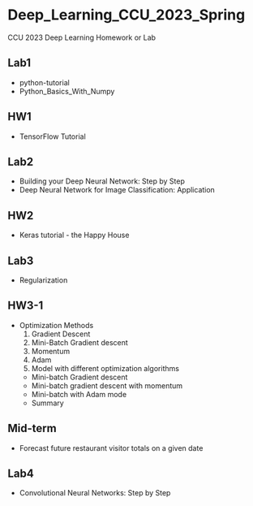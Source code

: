 # Deep_Learning_CCU_2023_Spring
CCU 2023 Deep Learning Homework or Lab

## Lab1
* python-tutorial
* Python_Basics_With_Numpy

## HW1
* TensorFlow Tutorial

## Lab2
* Building your Deep Neural Network: Step by Step
* Deep Neural Network for Image Classification: Application

## HW2
* Keras tutorial - the Happy House

## Lab3
* Regularization

## HW3-1
* Optimization Methods
  1. Gradient Descent
  2. Mini-Batch Gradient descent
  3. Momentum
  4. Adam
  5. Model with different optimization algorithms
    * Mini-batch Gradient descent
    * Mini-batch gradient descent with momentum
    * Mini-batch with Adam mode
    * Summary
## Mid-term
* Forecast future restaurant visitor totals on a given date

## Lab4
* Convolutional Neural Networks: Step by Step


